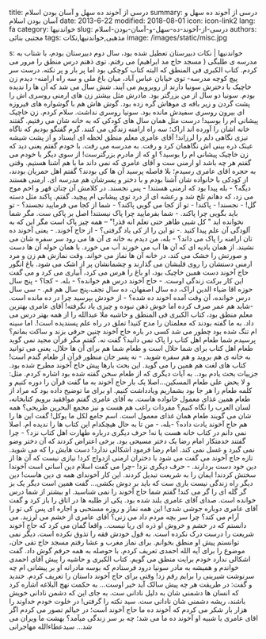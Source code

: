 title: درسی از آخوند ده  سهل و آسان بودن اسلام
summary: درسی از آخوند ده  سهل و آسان بودن اسلام
date: 2013-6-22
modified: 2018-08-01
icon:  icon-link2
lang: fa
category: خواندنیها
slug: درسی-از-آخوند-ده-سهل-و-آسان-بودن-اسلام
authors: مجتبی بنائی
tags: مذهبی,خواندنیها,نکات
image: /images/static/misc.jpg

s: خواندنیها | نکات  دبیرستان تعطیل شده بود، سال دوم دبیرستان بودم، با شتاب به مدرسه ی طلبگی ( مسجد حاج مد ابراهیم) می رفتم. توی ذهنم درس منطق را مرور می کردم. کتاب الکبری فی المنطق که البته کتاب کوچکی بود اما پر بار و پر نکته.  درست سر پیچ کوچه مدرسه- توی خیابان عباس آباد، میان باغ ملی و سه راه ارامنه- دیدم زن خاچیک با دخترش سونیا دارند از روبرویم می آیند. شش سال می شد که آن ها را ندیده بودم. سونیا دو سال از من بزرگتر بود. مادرش مثل بیشتر زن های ارمنی روسری اش را پشت گردن و زیر بافه ی موهاش گره زده بود. گوش هاش هم با گوشواره های فیروزه ای بیرون روسری سفیدش مانده بود. سونیا روسری نداشت. سلام کردم. زن خاچیک پیشانی ام را بوسید! درست مثل همان سال های کودکی که به خانه شان می رفتیم. گفتند خانه اشان را آورده اند اراک؛ سه راه ارامنه زندگی می کنند. گرم گفتگو بودیم که ناگاه تیزی نگاهی دلم را لرزاند! آقای عامری معلم منطق لحظه ای ایستاد و از پشت شیشه عینک ذره بینی اش نگاهمان کرد و رفت. به مدرسه می رفت. با خودم گفتم یعنی دید که زن خاچیک پیشانی ام را بوسید؟ او که از مادرم بزرگترست! از سوی دیگر با خودم می گفتم هر چه باشد او ارمنی ست و آقای عامری که نمی داند ما با هم آشنا هستیم. وقتی به حجره اقای عامری رسیدم؛ بلا فاصله پرسید آن ها کی بودند؟ گفتم اهل حمریان بودند، از کودکی با خانواده شان آشنا بودم و با دختر و پسرشان هم مدرسه ای. ارمنی هستند دیگه؟  - بله پیدا بود که ارمنی هستند!  - پس نجسند.  در کلامش آن چنان قهر و اخم موج می زد، که دهانم تلخ شد و رعشه ای از درد توی پیشانی ام پیچید. گفتم. پاکند مثل دسته گل!  - نجسند!  - پاکند!  - تو از کجا می گویی پاکند؟  - شما از کجا می فرمایید نجسند؟  - تو باید بگویی چرا پاکند.  - شما بفرمایید چرا پاک نیستند! اصل بر پاکی ست. مگر شما نخوانده اید " کل شیی طاهر حتی تعلم انه قذر!" – همه چیز پاک است مگر این که به آلودگی آن علم پیدا کنید  .- تو این را از کی یاد گرفتی؟  - از حاج آخوند.  - یعنی آخوند ده تان ارامنه را پاک می داند؟  - بله، من دیدم به خانه ی آن ها می رود سر سفره شان می نشیند. از همان بادیه ای که آن ها آب می خورند آب می خورد. با همان حوله آن ها دست و صورتش را خشک می کند، در خانه آن ها نماز می خواند. وقت نمازش هم زن و مرد ارمنی دستشان را روی قلبشان می گذارند و چشمانشان پر از اشک می شود. باغ انگور حاج آخوند دست همین خاچیک بود، او باغ را هرس می کرد، آبیاری می کرد و می گفت این کار برکت زندگی اوست.  - حاج آخوند درس هم خوانده؟  - بله.  - کجا؟  - پنج سال حوزه اقا ضیاء الدین اراک، ده سال اصفهان، ده سال نجف،پنج سال هم قم.  - سی سال درس خوانده، آن وقت آمده آخوند ده شده؟  - از خودش بپرسید چرا در ده مانده است.  -شاید هم عمر صرف کرده اما خوش ذهن نبوده و چیزی یاد نگرفته!  آقای عامری بهترین معلم منطق بود، کتاب الکبری فی المنطق و حاشیه ملا عبدالله را از همه بهتر درس می داد. به ما گفته بودند که معلمتان را مدح کنید! تملق در راه علم پسندیده است!. اما سینه ام تنگ شده بود چطور می شد کسی در باره حاج آخوند چنین حرفی بزند و ساکت بمانم؟  پرسیدم شما طعام اهل کتاب را پاک نمی دانید؟ گفت نه. گفتم مگر قرآن مجید نمی گوید طعام اهل کتاب برای شما حلال است و طعام شما هم برای آن ها حلال. یعنی می توانید به خانه ی هم بروید و هم سفره شوید.  - نه پسر جان منظور قرآن از طعام گندم است! کتاب های لغت هم همین را می گوید.  این بحث بارها پیش حاج آخوند مطرح شده بود. جزییات بحث یادم بود.. به آیات دیگری که از طعام سخن گفته شده بود اشاره کردم. مثل: و لا یحض علی طعام المسکین...اصلا یک بار حاج آخوند به ما گفت قرآن را دوره کنیم و کلمه طعام را هر جا بود بشماریم ویادداشت کنیم. او برای ما توضیح داده بود که مراد از طعام همین غذای معمول خانواده هاست. به آقای عامری گفتم موافقید برویم کتابخانه، لسان العرب را نگاه کنیم؟ مفردات راغب هم هست و نیز مجمع البحرین طریحی؟ همه شان می گویند طعام همان غذای معمول است. اسم جامع لکل ما یوکل! گفت این ها را هم حاج آخوند یادت داده؟  -بله،  - من تا به حال هیچکدام این کتاب ها را ندیده ام. اصلا نمی دانم در کتاب خانه هست یا نه! حرف دیگری درباره طهارت اهل کتاب نزد؟  - چرا گفتند خدمتکار امام رضا یک دختر مسیحی بود. برخی اعتراض کردند که آن دختر وضو نمی گیرد و غسل نمی کند. امام رضا فرمود اشکالی ندارد! دست هایش را که می شوید. تازه حاج آخوند می گفت می شود با دختران ارمنی ازدواج کرد! نیازی نیست که آن ها از دین خود دست بردارند.  - حرف دیگری نزد!  -چرا می گفت اسلام دین آسانی است آخوندا سختش کردند! ایمان را به شریعت تبدیل کردند. این کار آخوندای همه ی دین هاست! دین دیگر راه زندگی نیست باری ست که باید بر دوش بکشی...  گفت همین است دیگر یک بز گر گله ای را گر می کند! گفتم شما حاج آخوند را نمی شناسید. او بیشتر از شما درس خوانده است. صدای آقای عامری بلند شده بود. یکی از طلبه ها در اتاق را باز کرد و گفت آقای عامری دوباره جوشی شدی! این همه نماز و روزه مستحبی و اجاره ای پس کی تو را آرام می کند؟ چرا سر بچه مردم داد می زنی؟ آقای عامری از خشم می لرزید. می دانستم که در خشم و خروش او ذره ای ریا نیست.. واقعا گمان می کرد که حاج آخوند شریعت را درست درک نکرده است. به قول خودش فقه را تذوق نکرده است. دیگر نمی توانستم پیش او منطق بخوانم.  برای نماز مغرب و عشا رفتم مسجد حاج تقی خان، موضوع را برای آیه الله احمدی تعریف کردم. با حوصله به همه حرفم گوش داد. گفت اشکالی ندارد خودم برایت منطق می گویم. کتاب الکبری و حاشیه را پیش آقای احمدی خواندم و همیشه به مادر سونیا درود فرستادم که بوسه مادرانه او بر پیشانی ام چه سرنوشت شیرینی را برایم رقم زد!  وقتی برای حاج آخوند داستان را تعریف کردم. خندید و گفت: در طریقت هر چه پیش سالک آید خیر اوست... به حکمت نهج البلاغه اشاره کرد که انسان ها دشمنی شان به دلیل نادانی ست. به جای این که دشمن نادانی خویش باشند، ریشه دشمنی شان نادانی ست. سید نکته را گرفتی!  در خلوت خودم خداوند را هزار بار شکر می کردم که آخوند ده ما حاج آخوند است؛ در خیالم تصور می کردم اگر اقای عامری یا شبیه او آخوند ده ما می شد؛ چه بر سر زندگی میآمد؟ بهشت ما ویران می شد...    سیدعطاءالله مهاجرانی